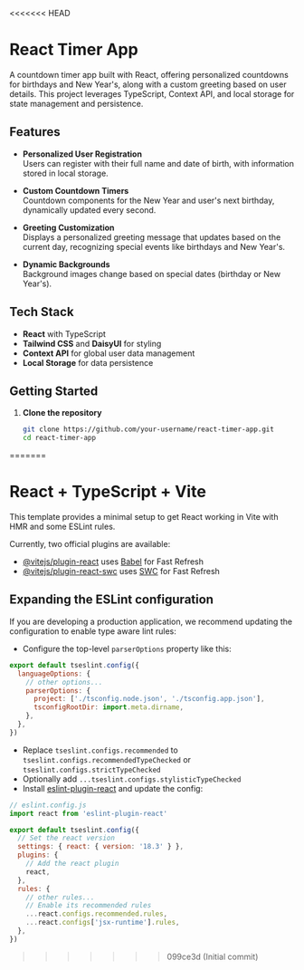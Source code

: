 <<<<<<< HEAD
# React Timer App

A countdown timer app built with React, offering personalized countdowns for birthdays and New Year's, along with a custom greeting based on user details. This project leverages TypeScript, Context API, and local storage for state management and persistence.

## Features

- **Personalized User Registration**  
  Users can register with their full name and date of birth, with information stored in local storage.

- **Custom Countdown Timers**  
  Countdown components for the New Year and user's next birthday, dynamically updated every second.

- **Greeting Customization**  
  Displays a personalized greeting message that updates based on the current day, recognizing special events like birthdays and New Year's.

- **Dynamic Backgrounds**  
  Background images change based on special dates (birthday or New Year's).

## Tech Stack

- **React** with TypeScript
- **Tailwind CSS** and **DaisyUI** for styling
- **Context API** for global user data management
- **Local Storage** for data persistence

## Getting Started

1. **Clone the repository**  
   ```bash
   git clone https://github.com/your-username/react-timer-app.git
   cd react-timer-app
=======
# React + TypeScript + Vite

This template provides a minimal setup to get React working in Vite with HMR and some ESLint rules.

Currently, two official plugins are available:

- [@vitejs/plugin-react](https://github.com/vitejs/vite-plugin-react/blob/main/packages/plugin-react/README.md) uses [Babel](https://babeljs.io/) for Fast Refresh
- [@vitejs/plugin-react-swc](https://github.com/vitejs/vite-plugin-react-swc) uses [SWC](https://swc.rs/) for Fast Refresh

## Expanding the ESLint configuration

If you are developing a production application, we recommend updating the configuration to enable type aware lint rules:

- Configure the top-level `parserOptions` property like this:

```js
export default tseslint.config({
  languageOptions: {
    // other options...
    parserOptions: {
      project: ['./tsconfig.node.json', './tsconfig.app.json'],
      tsconfigRootDir: import.meta.dirname,
    },
  },
})
```

- Replace `tseslint.configs.recommended` to `tseslint.configs.recommendedTypeChecked` or `tseslint.configs.strictTypeChecked`
- Optionally add `...tseslint.configs.stylisticTypeChecked`
- Install [eslint-plugin-react](https://github.com/jsx-eslint/eslint-plugin-react) and update the config:

```js
// eslint.config.js
import react from 'eslint-plugin-react'

export default tseslint.config({
  // Set the react version
  settings: { react: { version: '18.3' } },
  plugins: {
    // Add the react plugin
    react,
  },
  rules: {
    // other rules...
    // Enable its recommended rules
    ...react.configs.recommended.rules,
    ...react.configs['jsx-runtime'].rules,
  },
})
```
>>>>>>> 099ce3d (Initial commit)
